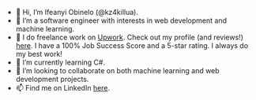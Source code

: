 - 👋 Hi, I’m Ifeanyi Obinelo (@kz4killua).
- 👀 I’m a software engineer with interests in web development and machine learning.
- 💼 I do freelance work on [Upwork](https://www.upwork.com). Check out my profile (and reviews!) [here](https://www.upwork.com/freelancers/~012fb0252a88cecd37). I have a 100% Job Success Score and a 5-star rating. I always do my best work!
- 🌱 I’m currently learning C#.
- 💞️ I’m looking to collaborate on both machine learning and web development projects.
- 📫 Find me on LinkedIn [here](https://www.linkedin.com/in/ifeanyiobinelo/). 

<!---
kz4killua/kz4killua is a ✨ special ✨ repository because its `README.md` (this file) appears on your GitHub profile.
You can click the Preview link to take a look at your changes.
--->

